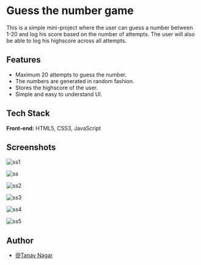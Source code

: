 # Guess the number game

This is a simple mini-project where the user can guess a number between 1-20 and log his score based on the number of attempts. The user will also be able to log his highscore across all attempts.
## Features

- Maximum 20 attempts to guess the number.
- The numbers are generated in random fashion.
- Stores the highscore of the user.
- Simple and easy to understand UI.

  
## Tech Stack

**Front-end:** HTML5, CSS3, JavaScript



  
## Screenshots

![ss1](https://user-images.githubusercontent.com/86257435/133755113-524bfa9c-8fc5-485f-b846-2b4bb91e6c1b.PNG)

![ss](https://user-images.githubusercontent.com/86257435/133755464-6972e58d-59d0-4380-a26c-b75afb6b4854.PNG)

![ss2](https://user-images.githubusercontent.com/86257435/133755145-30e51f92-99f4-4a7f-a87f-245d9c1fc0b6.PNG)

![ss3](https://user-images.githubusercontent.com/86257435/133755158-b31f864a-3083-4798-b51c-cae0348657e8.PNG)

![ss4](https://user-images.githubusercontent.com/86257435/133755185-9e8d97a8-6edb-4e97-89cf-2b12d784862c.PNG)

![ss5](https://user-images.githubusercontent.com/86257435/133755201-fcfd2b29-e0ad-491e-9bfc-613f43e9ade7.PNG)



## Author

- [@Tanay Nagar](https://www.github.com/Tanay2409)

  
